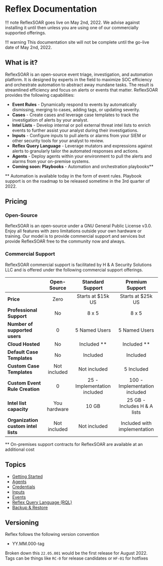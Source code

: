 # Reflex Documentation
!!! note
    ReflexSOAR goes live on May 2nd, 2022. We advise against installing it until then unless you are using one of our commercially supported offerings.

!!! warning
    This documentation site will not be complete until the go-live date of May 2nd, 2022.

## What is it?
ReflexSOAR is an open-source event triage, investigation, and automation platform. It is designed by experts in the field to maximize SOC efficiency and orchestrate automation to abstract away mundane tasks. The result is streamlined efficiency and focus on alerts or events that matter. ReflexSOAR provides the following capabilities:

- **Event Rules** - Dynamically respond to events by automatically dismissing, merging to cases, adding tags, or updating severity.
- **Cases** - Create cases and leverage case templates to track the investigation of alerts by your analyst.
- **Intel Lists** - Develop internal or poll external threat intel lists to enrich events to further assist your analyst during their investigations.
- **Inputs** - Configure inputs to pull alerts or alarms from your SIEM or other security tools for your analyst to review.
- **Reflex Query Language** - Leverage mutators and expressions against alerts to granularly tailor the automated responses and actions.
- **Agents** - Deploy agents within your environment to pull the alerts and alarms from your on-premise systems.
- **Coming soon: Playbooks** - Automation and orchestration playbooks**

** Automation is available today in the form of event rules. Playbook support is on the roadmap to be released sometime in the 3rd quarter of 2022.

## Pricing
### Open-Source
ReflexSOAR is an open-source under a GNU General Public License v3.0. Enjoy all features with zero limitations outside your own hardware or training. Our model is to provide commercial support and services but provide ReflexSOAR free to the community now and always.

### Commercial Support
ReflexSOAR commercial support is facilitated by H & A Security Solutions LLC and is offered under the following commercial support offerings.

|                                     | Open-Source     |   Standard Support           | Premium Support               |
| :---------------------------------- | :-------------: | :--------------------------: | :---------------------------: |
| **Price**                           | Zero            | Starts at $15k US            | Starts at $25k US             |
| **Professional Support**            | No              | 8 x 5                        | 8 x 5                         |
| **Number of supported users**       | 0               | 5 Named Users                | 5 Named Users                 |
| **Cloud Hosted**                    | No              | Included **                  | Included **                   |
| **Default Case Templates**          | No              | Included                     | Included                      |
| **Custom Case Templates**           | Not included    | Not included                 | 5 Included                    |
| **Custom Event Rule Creation**      | 0               | 25 - Implementation included | 100 - Implementation included |
| **Intel list capacity**             | You hardware    | 10 GB                        | 25 GB - Includes H & A lists  |
| **Organization custom intel lists** | Not included    | Not included                 | Included with implementation  |

** On-premises support contracts for ReflexSOAR are available at an additional cost

## Topics

- [Getting Started](getting-started.md)
- [Agents](agents/index.md)
- [Credentials](credentials/index.md)
- [Inputs](inputs/index.md)
- [Events](events/index.md)
- [Reflex Query Language (RQL)](rql/index.md)
- [Backup & Restore](backup-and-restore.md)

## Versioning

Reflex follows the following version convention

- YY.MM.000-tag

Broken down this `22.05.001` would be the first release for August 2022.  Tags can be things like `RC-0` for release candidates or `HF-01` for hotfixes
